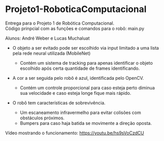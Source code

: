 # Projeto1-RoboticaComputacional
Entrega para o Projeto 1 de Robótica Computacional. <br />
Código prinpcial com as funções e comandos para o robô: main.py <br />

Alunos: André Weber e Lucas Muchaluat <br />


* O objeto a ser evitado pode ser escolhido via input limitado a uma lista pela rede neural utilizada (MobileNet)
  * Contém um sistema de tracking para apenas identificar o objeto escolhido após certa quantidade de frames identificando.

* A cor a ser seguida pelo robô é azul, identificada pelo OpenCV.
  * Contém um controle proporcional para caso esteja perto diminua sua velocidade e caso esteja longe fique mais rápido.

* O robô tem características de sobrevivência.
  * Um escaneamento infravermelho para evitar colisões com obstáculos próximos.
  * Bumpers para caso haja batida se movimente a direção oposta.
  
  
Vídeo mostrando o funcionamento: https://youtu.be/hs9sVoCzdCU <br />

